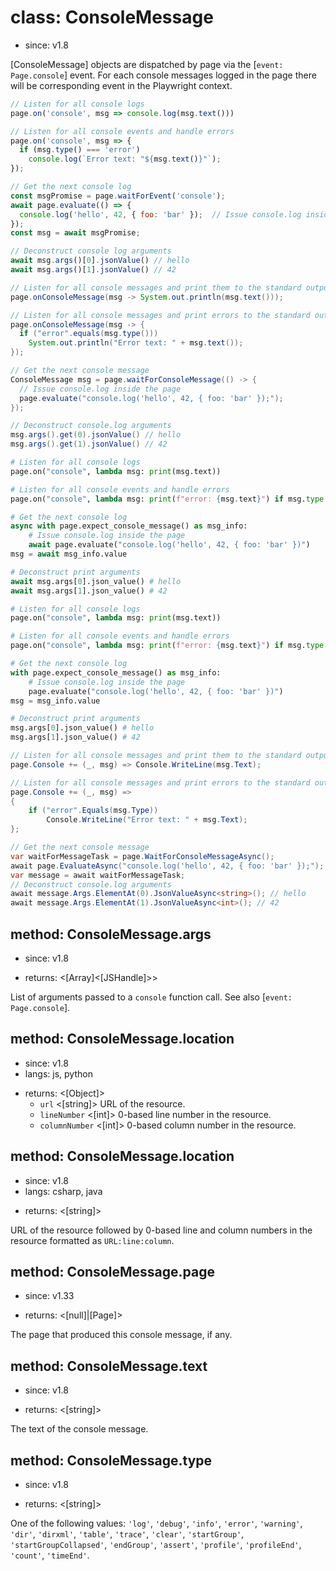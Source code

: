# class: ConsoleMessage
* since: v1.8

[ConsoleMessage] objects are dispatched by page via the [`event: Page.console`] event.
For each console messages logged in the page there will be corresponding event in the Playwright
context.

```js
// Listen for all console logs
page.on('console', msg => console.log(msg.text()))

// Listen for all console events and handle errors
page.on('console', msg => {
  if (msg.type() === 'error')
    console.log(`Error text: "${msg.text()}"`);
});

// Get the next console log
const msgPromise = page.waitForEvent('console');
await page.evaluate(() => {
  console.log('hello', 42, { foo: 'bar' });  // Issue console.log inside the page
});
const msg = await msgPromise;

// Deconstruct console log arguments
await msg.args()[0].jsonValue() // hello
await msg.args()[1].jsonValue() // 42
```

```java
// Listen for all console messages and print them to the standard output.
page.onConsoleMessage(msg -> System.out.println(msg.text()));

// Listen for all console messages and print errors to the standard output.
page.onConsoleMessage(msg -> {
  if ("error".equals(msg.type()))
    System.out.println("Error text: " + msg.text());
});

// Get the next console message
ConsoleMessage msg = page.waitForConsoleMessage(() -> {
  // Issue console.log inside the page
  page.evaluate("console.log('hello', 42, { foo: 'bar' });");
});

// Deconstruct console.log arguments
msg.args().get(0).jsonValue() // hello
msg.args().get(1).jsonValue() // 42
```

```python async
# Listen for all console logs
page.on("console", lambda msg: print(msg.text))

# Listen for all console events and handle errors
page.on("console", lambda msg: print(f"error: {msg.text}") if msg.type == "error" else None)

# Get the next console log
async with page.expect_console_message() as msg_info:
    # Issue console.log inside the page
    await page.evaluate("console.log('hello', 42, { foo: 'bar' })")
msg = await msg_info.value

# Deconstruct print arguments
await msg.args[0].json_value() # hello
await msg.args[1].json_value() # 42
```

```python sync
# Listen for all console logs
page.on("console", lambda msg: print(msg.text))

# Listen for all console events and handle errors
page.on("console", lambda msg: print(f"error: {msg.text}") if msg.type == "error" else None)

# Get the next console log
with page.expect_console_message() as msg_info:
    # Issue console.log inside the page
    page.evaluate("console.log('hello', 42, { foo: 'bar' })")
msg = msg_info.value

# Deconstruct print arguments
msg.args[0].json_value() # hello
msg.args[1].json_value() # 42
```

```csharp
// Listen for all console messages and print them to the standard output.
page.Console += (_, msg) => Console.WriteLine(msg.Text);

// Listen for all console messages and print errors to the standard output.
page.Console += (_, msg) =>
{
    if ("error".Equals(msg.Type))
        Console.WriteLine("Error text: " + msg.Text);
};

// Get the next console message
var waitForMessageTask = page.WaitForConsoleMessageAsync();
await page.EvaluateAsync("console.log('hello', 42, { foo: 'bar' });");
var message = await waitForMessageTask;
// Deconstruct console.log arguments
await message.Args.ElementAt(0).JsonValueAsync<string>(); // hello
await message.Args.ElementAt(1).JsonValueAsync<int>(); // 42
```

## method: ConsoleMessage.args
* since: v1.8
- returns: <[Array]<[JSHandle]>>

List of arguments passed to a `console` function call. See also [`event: Page.console`].

## method: ConsoleMessage.location
* since: v1.8
* langs: js, python
- returns: <[Object]>
  - `url` <[string]> URL of the resource.
  - `lineNumber` <[int]> 0-based line number in the resource.
  - `columnNumber` <[int]> 0-based column number in the resource.

## method: ConsoleMessage.location
* since: v1.8
* langs: csharp, java
- returns: <[string]>

URL of the resource followed by 0-based line and column numbers in the resource formatted as `URL:line:column`.

## method: ConsoleMessage.page
* since: v1.33
- returns: <[null]|[Page]>

The page that produced this console message, if any.

## method: ConsoleMessage.text
* since: v1.8
- returns: <[string]>

The text of the console message.

## method: ConsoleMessage.type
* since: v1.8
- returns: <[string]>

One of the following values: `'log'`, `'debug'`, `'info'`, `'error'`, `'warning'`, `'dir'`, `'dirxml'`, `'table'`,
`'trace'`, `'clear'`, `'startGroup'`, `'startGroupCollapsed'`, `'endGroup'`, `'assert'`, `'profile'`, `'profileEnd'`,
`'count'`, `'timeEnd'`.

